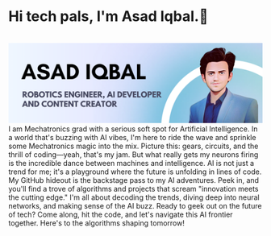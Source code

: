 # Hi tech pals, I'm Asad Iqbal.👋 
<br>
<img src="https://github.com/AsdiIqbal/AsdiIqbal/blob/main/ASAD%20IQBAL.png">
<br>
I am Mechatronics grad with a serious soft spot for Artificial Intelligence. In a world that's buzzing with AI vibes, I'm here to ride the wave and sprinkle some Mechatronics magic into the mix.
Picture this: gears, circuits, and the thrill of coding—yeah, that's my jam. But what really gets my neurons firing is the incredible dance between machines and intelligence. AI is not just a trend for me; it's a playground where the future is unfolding in lines of code.
My GitHub hideout is the backstage pass to my AI adventures. Peek in, and you'll find a trove of algorithms and projects that scream "innovation meets the cutting edge." I'm all about decoding the trends, diving deep into neural networks, and making sense of the AI buzz.
Ready to geek out on the future of tech? Come along, hit the code, and let's navigate this AI frontier together. Here's to the algorithms shaping tomorrow!
